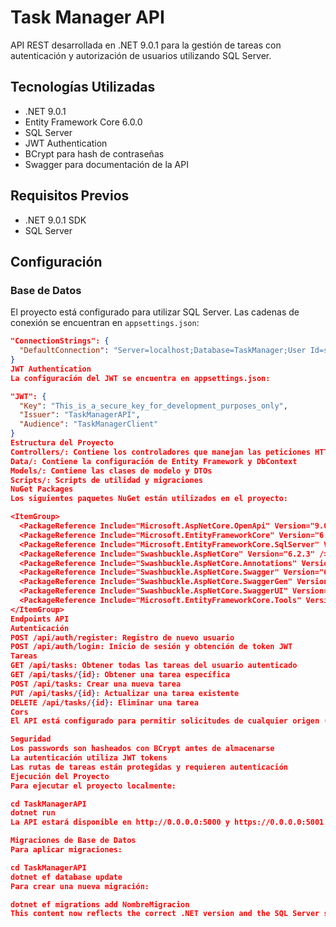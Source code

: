 # Task Manager API
API REST desarrollada en .NET 9.0.1 para la gestión de tareas con autenticación y autorización de usuarios utilizando SQL Server.
## Tecnologías Utilizadas
- .NET 9.0.1
- Entity Framework Core 6.0.0
- SQL Server
- JWT Authentication
- BCrypt para hash de contraseñas
- Swagger para documentación de la API
## Requisitos Previos
- .NET 9.0.1 SDK
- SQL Server
## Configuración
### Base de Datos
El proyecto está configurado para utilizar SQL Server. Las cadenas de conexión se encuentran en `appsettings.json`:
```json
"ConnectionStrings": {
  "DefaultConnection": "Server=localhost;Database=TaskManager;User Id=sa;Password=YourStrongPassword123!;TrustServerCertificate=True;"
}
JWT Authentication
La configuración del JWT se encuentra en appsettings.json:

"JWT": {
  "Key": "This_is_a_secure_key_for_development_purposes_only",
  "Issuer": "TaskManagerAPI",
  "Audience": "TaskManagerClient"
}
Estructura del Proyecto
Controllers/: Contiene los controladores que manejan las peticiones HTTP
Data/: Contiene la configuración de Entity Framework y DbContext
Models/: Contiene las clases de modelo y DTOs
Scripts/: Scripts de utilidad y migraciones
NuGet Packages
Los siguientes paquetes NuGet están utilizados en el proyecto:

<ItemGroup>
  <PackageReference Include="Microsoft.AspNetCore.OpenApi" Version="9.0.1" />
  <PackageReference Include="Microsoft.EntityFrameworkCore" Version="6.0.0" />
  <PackageReference Include="Microsoft.EntityFrameworkCore.SqlServer" Version="6.0.0" />
  <PackageReference Include="Swashbuckle.AspNetCore" Version="6.2.3" />
  <PackageReference Include="Swashbuckle.AspNetCore.Annotations" Version="6.2.3" />
  <PackageReference Include="Swashbuckle.AspNetCore.Swagger" Version="6.2.3" />
  <PackageReference Include="Swashbuckle.AspNetCore.SwaggerGen" Version="6.2.3" />
  <PackageReference Include="Swashbuckle.AspNetCore.SwaggerUI" Version="6.2.3" />
  <PackageReference Include="Microsoft.EntityFrameworkCore.Tools" Version="8.0.0" />
</ItemGroup>
Endpoints API
Autenticación
POST /api/auth/register: Registro de nuevo usuario
POST /api/auth/login: Inicio de sesión y obtención de token JWT
Tareas
GET /api/tasks: Obtener todas las tareas del usuario autenticado
GET /api/tasks/{id}: Obtener una tarea específica
POST /api/tasks: Crear una nueva tarea
PUT /api/tasks/{id}: Actualizar una tarea existente
DELETE /api/tasks/{id}: Eliminar una tarea
Cors
El API está configurado para permitir solicitudes de cualquier origen (CORS "AllowAll") para facilitar el desarrollo. En un entorno de producción, esto debería ajustarse.

Seguridad
Los passwords son hasheados con BCrypt antes de almacenarse
La autenticación utiliza JWT tokens
Las rutas de tareas están protegidas y requieren autenticación
Ejecución del Proyecto
Para ejecutar el proyecto localmente:

cd TaskManagerAPI
dotnet run
La API estará disponible en http://0.0.0.0:5000 y https://0.0.0.0:5001.

Migraciones de Base de Datos
Para aplicar migraciones:

cd TaskManagerAPI
dotnet ef database update
Para crear una nueva migración:

dotnet ef migrations add NombreMigracion
This content now reflects the correct .NET version and the SQL Server setup. Let me know if you need any further modifications!
